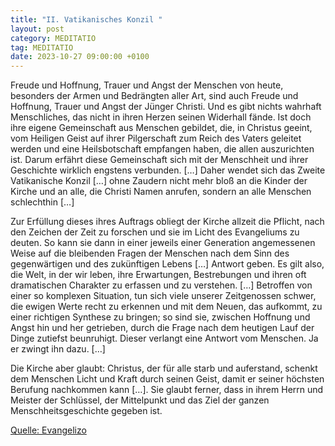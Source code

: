 ```yaml
---
title: "II. Vatikanisches Konzil "
layout: post
category: MEDITATIO
tag: MEDITATIO
date: 2023-10-27 09:00:00 +0100
---
```

Freude und Hoffnung, Trauer und Angst der Menschen von heute, besonders der Armen und Bedrängten aller Art, sind auch Freude und Hoffnung, Trauer und Angst der Jünger Christi. Und es gibt nichts wahrhaft Menschliches, das nicht in ihren Herzen seinen Widerhall fände. Ist doch ihre eigene Gemeinschaft aus Menschen gebildet, die, in Christus geeint, vom Heiligen Geist auf ihrer Pilgerschaft zum Reich des Vaters geleitet werden und eine Heilsbotschaft empfangen haben, die allen auszurichten ist.<!--more--> Darum erfährt diese Gemeinschaft sich mit der Menschheit und ihrer Geschichte wirklich engstens verbunden. […] Daher wendet sich das Zweite Vatikanische Konzil […] ohne Zaudern nicht mehr bloß an die Kinder der Kirche und an alle, die Christi Namen anrufen, sondern an alle Menschen schlechthin […]

Zur Erfüllung dieses ihres Auftrags obliegt der Kirche allzeit die Pflicht, nach den Zeichen der Zeit zu forschen und sie im Licht des Evangeliums zu deuten. So kann sie dann in einer jeweils einer Generation angemessenen Weise auf die bleibenden Fragen der Menschen nach dem Sinn des gegenwärtigen und des zukünftigen Lebens […] Antwort geben. Es gilt also, die Welt, in der wir leben, ihre Erwartungen, Bestrebungen und ihren oft dramatischen Charakter zu erfassen und zu verstehen. […] Betroffen von einer so komplexen Situation, tun sich viele unserer Zeitgenossen schwer, die ewigen Werte recht zu erkennen und mit dem Neuen, das aufkommt, zu einer richtigen Synthese zu bringen; so sind sie, zwischen Hoffnung und Angst hin und her getrieben, durch die Frage nach dem heutigen Lauf der Dinge zutiefst beunruhigt. Dieser verlangt eine Antwort vom Menschen. Ja er zwingt ihn dazu. […]

Die Kirche aber glaubt: Christus, der für alle starb und auferstand, schenkt dem Menschen Licht und Kraft durch seinen Geist, damit er seiner höchsten Berufung nachkommen kann […]. Sie glaubt ferner, dass in ihrem Herrn und Meister der Schlüssel, der Mittelpunkt und das Ziel der ganzen Menschheitsgeschichte gegeben ist. 
 


[Quelle: Evangelizo](https://evangeliumtagfuertag.org/DE/gospel)